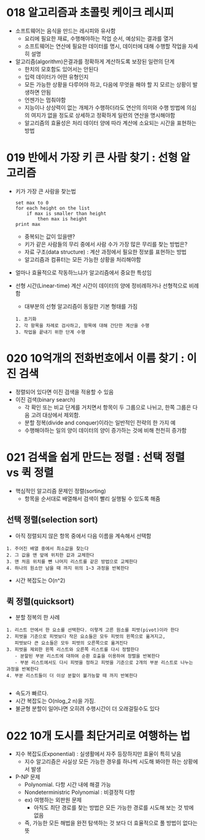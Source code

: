 # 018 알고리즘과 초콜릿 케이크 레시피

- 소프트웨어는 음식을 만드는 레시피와 유사함
    - 요리에 필요한 재료, 수행해야하는 작업 순서, 예상되는 결과를 열거
    - 소프트웨어는 연산에 필요한 데이터를 명시, 데이터에 대해 수행할 작업을 자세히 설명
- 알고리즘(algorithm)은결과를 정확하게 계산하도록 보장된 일련의 단계
    - 한치의 모호함도 있어서는 안된다
    - 입력 데이터가 어떤 유형인지
    - 모든 가능한 상황을 다루어야 하고, 다음에 무엇을 해야 할 지 모르는 상황이 발생하면 안됨
    - 언젠가는 멈춰야함
    - 지능이나 상상력이 없는 개체가 수행하더라도 연산의 의미와 수행 방법에 의심의 여지가 없을 정도로 상세하고 정확하게 일련의 연산을 명시해야함
    - 알고리즘의 효율성은 처리 데이터 양에 따라 계산에 소요되는 시간을 표현하는 방법

# 019 반에서 가장 키 큰 사람 찾기 : 선형 알고리즘

- 키가 가장 큰 사람을 찾는법
    
    ```
    set max to 0
    for each height on the list
    	if max is smaller than height
    		then max is height
    print max 
    ```
    
    - 중복되는 값이 있을땐?
    - 키가 같은 사람들의 무리 중에서 사람 수가 가장 많은 무리를 찾는 방법은?
    - 자료 구조(data structure) : 계산 과정에서 필요한 정보를 표현하는 방법
    - 알고리즘과 컴퓨터는 모든 가능한 상황을 처리해야함
- 얼마나 효율적으로 작동하느냐가 알고리즘에서 중요한 특성임
- 선형 시간(Linear-time) 계산 시간이 데이터의 양에 정비례하거나 선형적으로 비례함
    - 대부분의 선형 알고리즘이 동일한 기본 형태를 가짐
    ```
    1. 초기화
    2. 각 항목을 차례로 검사하고, 항목에 대해 간단한 계산을 수행
    3. 작업을 끝내기 위한 단계 수행
    ```

# 020 10억개의 전화번호에서 이름 찾기 : 이진 검색

- 정렬되어 있다면 이진 검색을 적용할 수 있음
- 이진 검색(binary search)
    - 각 확인 또는 비교 단계를 거치면서 항목이 두 그룹으로 나뉘고, 한쪽 그룹은 다음 고려 대상에서 제외함.
    - 분할 정복(divide and conquer)이라는 일반적인 전략의 한 가지 예
    - 수행해야하는 일의 양이 데이터의 양이 증가하는 것에 비해 천천히 증가함

# 021 검색을 쉽게 만드는 정렬 : 선택 정렬 vs 퀵 정렬

- 핵심적인 알고리즘 문제인 정렬(sorting)
    - 항목을 순서대로 배열해서 검색이 빨리 실행될 수 있도록 해줌

## 선택 정렬(selection sort)

- 아직 정렬되지 않은 항목 중에서 다음 이름을 계속해서 선택함

```
1. 주어진 배열 중에서 최소값을 찾는다
2. 그 값을 맨 앞에 위치한 값과 교체한다
3. 맨 처음 위치를 뺸 나머지 리스트를 같은 방법으로 교체한다
4. 하나의 원소만 남을 때 까지 위의 1~3 과정을 반복한다
```

- 시간 복잡도는 O(n^2)

## 퀵 정렬(quicksort)

- 분할 정복의 한 사례

```
1. 리스트 안에서 한 요소를 선택한다. 이렇게 고른 원소를 피벗(pivot)이라 한다
2. 피벗을 기준으로 피벗보다 작은 요소들은 모두 피벗의 왼쪽으로 옮겨지고, 
   피벗보다 큰 요소들은 모두 피벗의 오른쪽으로 옮겨진다
3. 피벗을 제외한 왼쪽 리스트와 오른쪽 리스트를 다시 정렬한다
   - 분할된 부분 리스트에 대하여 순환 호출을 이용하여 정렬을 반복한다
   - 부분 리스트에서도 다시 피벗을 정하고 피벗을 기준으로 2개의 부분 리스트로 나누는 과정을 반복한다
4. 부분 리스트들이 더 이상 분할이 불가능할 때 까지 반복한다
	 
```

- 속도가 빠르다.
- 시간 복잡도는 O(nlog_2 n)을 가짐.
- 불균형 분할이 일어나면 오히려 수행시간이 더 오래걸릴수도 있다

# 022 10개 도시를 최단거리로 여행하는 법

- 지수 복잡도(Exponential) : 실생활에서 자주 등장하지만 효율이 특히 낮음
    - 지수 알고리즘은 사실상 모든 가능한 경우를 하나씩 시도해 봐야한 하는 상황에서 발생
- P-NP 문제
    - Polynomial. 다항 시간 내에 해결 가능
    - Nondeterministric Polynomial : 비결정적 다항
    - ex) 여행하는 외판원 문제
        - 아직도 최단 경로를 찾는 방법은 모든 가능한 경로를 시도해 보는 것 밖에 없음
    - 즉, 가능한 모든 해법을 완전 탐색하는 것 보다 더 효율적으로 풀 방법이 없다는 뜻